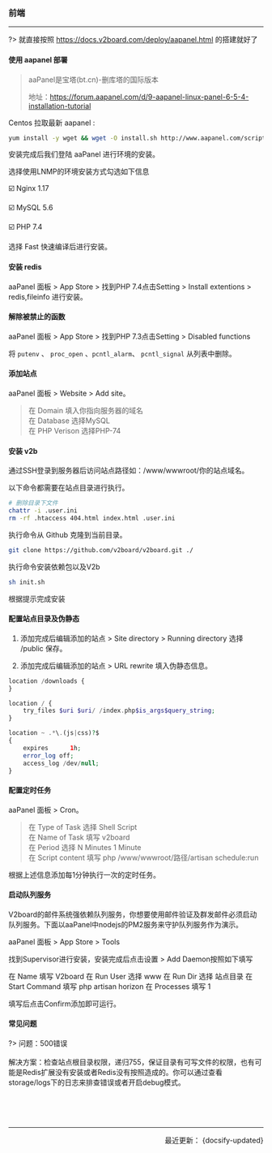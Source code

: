 ### 前端

-----

?> 就直接按照 https://docs.v2board.com/deploy/aapanel.html 的搭建就好了

#### 使用 aapanel 部署

> aaPanel是宝塔(bt.cn)-删库塔的国际版本
> <br>
> 
> 地址：https://forum.aapanel.com/d/9-aapanel-linux-panel-6-5-4-installation-tutorial
> 


Centos 拉取最新 aapanel :
```bash
yum install -y wget && wget -O install.sh http://www.aapanel.com/script/install_6.0_en.sh && bash install.sh
```


安装完成后我们登陆 aaPanel 进行环境的安装。

选择使用LNMP的环境安装方式勾选如下信息

☑️ Nginx 1.17

☑️ MySQL 5.6

☑️ PHP 7.4


选择 Fast 快速编译后进行安装。


#### 安装 redis

aaPanel 面板 > App Store > 找到PHP 7.4点击Setting > Install extentions > redis,fileinfo 进行安装。


#### 解除被禁止的函数

aaPanel 面板 > App Store > 找到PHP 7.3点击Setting > Disabled functions 

将 `putenv` 、 `proc_open` 、`pcntl_alarm`、 `pcntl_signal` 从列表中删除。



#### 添加站点

aaPanel 面板 > Website > Add site。

> 在 Domain 填入你指向服务器的域名   <br>
> 在 Database 选择MySQL              <br>
> 在 PHP Verison 选择PHP-74          <br>



#### 安装 v2b

通过SSH登录到服务器后访问站点路径如：/www/wwwroot/你的站点域名。

以下命令都需要在站点目录进行执行。


```bash
# 删除目录下文件
chattr -i .user.ini
rm -rf .htaccess 404.html index.html .user.ini
```

执行命令从 Github 克隆到当前目录。

```bash
git clone https://github.com/v2board/v2board.git ./
```

执行命令安装依赖包以及V2b

```bash
sh init.sh
```


根据提示完成安装




#### 配置站点目录及伪静态


1. 添加完成后编辑添加的站点 > Site directory > Running directory 选择 /public 保存。

2. 添加完成后编辑添加的站点 > URL rewrite 填入伪静态信息。


```php
location /downloads {
}

location / {  
    try_files $uri $uri/ /index.php$is_args$query_string;  
}

location ~ .*\.(js|css)?$
{
    expires      1h;
    error_log off;
    access_log /dev/null; 
}
```


#### 配置定时任务

aaPanel 面板 > Cron。

> 在 Type of Task 选择 Shell Script  <br>
> 在 Name of Task 填写 v2board   <br>
> 在 Period 选择 N Minutes 1 Minute  <br> 
> 在 Script content 填写 php /www/wwwroot/路径/artisan schedule:run

根据上述信息添加每1分钟执行一次的定时任务。



#### 启动队列服务


V2board的邮件系统强依赖队列服务，你想要使用邮件验证及群发邮件必须启动队列服务。下面以aaPanel中nodejs的PM2服务来守护队列服务作为演示。

aaPanel 面板 > App Store > Tools

找到Supervisor进行安装，安装完成后点击设置 > Add Daemon按照如下填写

在 Name 填写 V2board
在 Run User 选择 www
在 Run Dir 选择 站点目录 在 Start Command 填写 php artisan horizon 在 Processes 填写 1

填写后点击Confirm添加即可运行。




#### 常见问题

?> 问题：500错误
 <br>
 <br>
解决方案：检查站点根目录权限，递归755，保证目录有可写文件的权限，也有可能是Redis扩展没有安装或者Redis没有按照造成的。你可以通过查看storage/logs下的日志来排查错误或者开启debug模式。







<br>


<br>


<br>

-------

<p align="right">最近更新： {docsify-updated}</p>
